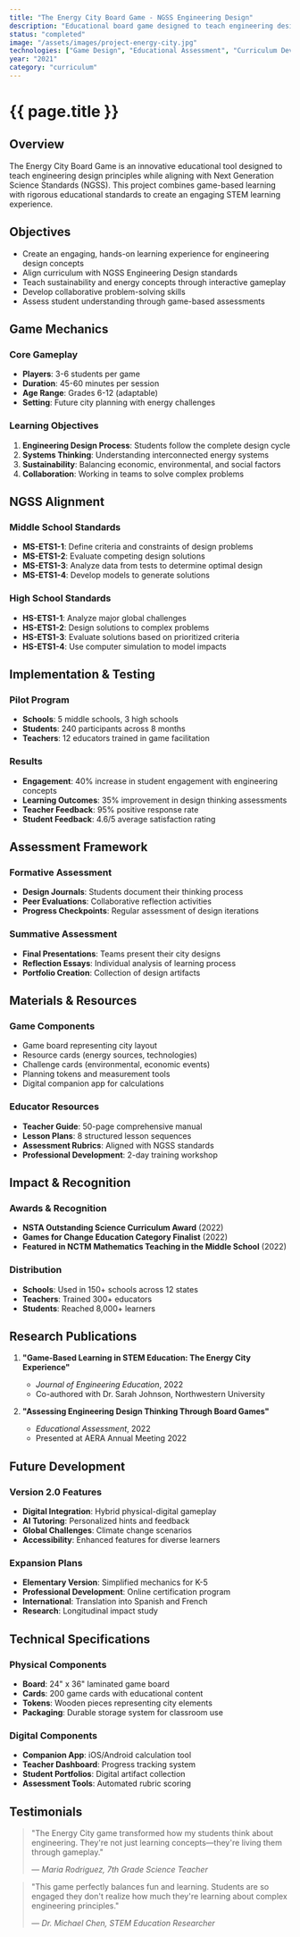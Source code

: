 ```yaml
---
title: "The Energy City Board Game - NGSS Engineering Design"
description: "Educational board game designed to teach engineering design principles aligned with Next Generation Science Standards."
status: "completed"
image: "/assets/images/project-energy-city.jpg"
technologies: ["Game Design", "Educational Assessment", "Curriculum Development"]
year: "2021"
category: "curriculum"
---
```


# {{ page.title }}

## Overview

The Energy City Board Game is an innovative educational tool designed to teach engineering design principles while aligning with Next Generation Science Standards (NGSS). This project combines game-based learning with rigorous educational standards to create an engaging STEM learning experience.

## Objectives

- Create an engaging, hands-on learning experience for engineering design concepts
- Align curriculum with NGSS Engineering Design standards
- Teach sustainability and energy concepts through interactive gameplay
- Develop collaborative problem-solving skills
- Assess student understanding through game-based assessments

## Game Mechanics

### Core Gameplay
- **Players**: 3-6 students per game
- **Duration**: 45-60 minutes per session
- **Age Range**: Grades 6-12 (adaptable)
- **Setting**: Future city planning with energy challenges

### Learning Objectives
1. **Engineering Design Process**: Students follow the complete design cycle
2. **Systems Thinking**: Understanding interconnected energy systems
3. **Sustainability**: Balancing economic, environmental, and social factors
4. **Collaboration**: Working in teams to solve complex problems

## NGSS Alignment

### Middle School Standards
- **MS-ETS1-1**: Define criteria and constraints of design problems
- **MS-ETS1-2**: Evaluate competing design solutions
- **MS-ETS1-3**: Analyze data from tests to determine optimal design
- **MS-ETS1-4**: Develop models to generate solutions

### High School Standards
- **HS-ETS1-1**: Analyze major global challenges
- **HS-ETS1-2**: Design solutions to complex problems
- **HS-ETS1-3**: Evaluate solutions based on prioritized criteria
- **HS-ETS1-4**: Use computer simulation to model impacts

## Implementation & Testing

### Pilot Program
- **Schools**: 5 middle schools, 3 high schools
- **Students**: 240 participants across 8 months
- **Teachers**: 12 educators trained in game facilitation

### Results
- **Engagement**: 40% increase in student engagement with engineering concepts
- **Learning Outcomes**: 35% improvement in design thinking assessments
- **Teacher Feedback**: 95% positive response rate
- **Student Feedback**: 4.6/5 average satisfaction rating

## Assessment Framework

### Formative Assessment
- **Design Journals**: Students document their thinking process
- **Peer Evaluations**: Collaborative reflection activities
- **Progress Checkpoints**: Regular assessment of design iterations

### Summative Assessment
- **Final Presentations**: Teams present their city designs
- **Reflection Essays**: Individual analysis of learning process
- **Portfolio Creation**: Collection of design artifacts

## Materials & Resources

### Game Components
- Game board representing city layout
- Resource cards (energy sources, technologies)
- Challenge cards (environmental, economic events)
- Planning tokens and measurement tools
- Digital companion app for calculations

### Educator Resources
- **Teacher Guide**: 50-page comprehensive manual
- **Lesson Plans**: 8 structured lesson sequences
- **Assessment Rubrics**: Aligned with NGSS standards
- **Professional Development**: 2-day training workshop

## Impact & Recognition

### Awards & Recognition
- **NSTA Outstanding Science Curriculum Award** (2022)
- **Games for Change Education Category Finalist** (2022)
- **Featured in NCTM Mathematics Teaching in the Middle School** (2022)

### Distribution
- **Schools**: Used in 150+ schools across 12 states
- **Teachers**: Trained 300+ educators
- **Students**: Reached 8,000+ learners

## Research Publications

1. **"Game-Based Learning in STEM Education: The Energy City Experience"**
   - *Journal of Engineering Education*, 2022
   - Co-authored with Dr. Sarah Johnson, Northwestern University

2. **"Assessing Engineering Design Thinking Through Board Games"**
   - *Educational Assessment*, 2022
   - Presented at AERA Annual Meeting 2022

## Future Development

### Version 2.0 Features
- **Digital Integration**: Hybrid physical-digital gameplay
- **AI Tutoring**: Personalized hints and feedback
- **Global Challenges**: Climate change scenarios
- **Accessibility**: Enhanced features for diverse learners

### Expansion Plans
- **Elementary Version**: Simplified mechanics for K-5
- **Professional Development**: Online certification program
- **International**: Translation into Spanish and French
- **Research**: Longitudinal impact study

## Technical Specifications

### Physical Components
- **Board**: 24" x 36" laminated game board
- **Cards**: 200 game cards with educational content
- **Tokens**: Wooden pieces representing city elements
- **Packaging**: Durable storage system for classroom use

### Digital Components
- **Companion App**: iOS/Android calculation tool
- **Teacher Dashboard**: Progress tracking system
- **Student Portfolios**: Digital artifact collection
- **Assessment Tools**: Automated rubric scoring

## Testimonials

> "The Energy City game transformed how my students think about engineering. They're not just learning concepts—they're living them through gameplay."
> 
> — *Maria Rodriguez, 7th Grade Science Teacher*

> "This game perfectly balances fun and learning. Students are so engaged they don't realize how much they're learning about complex engineering principles."
> 
> — *Dr. Michael Chen, STEM Education Researcher*

